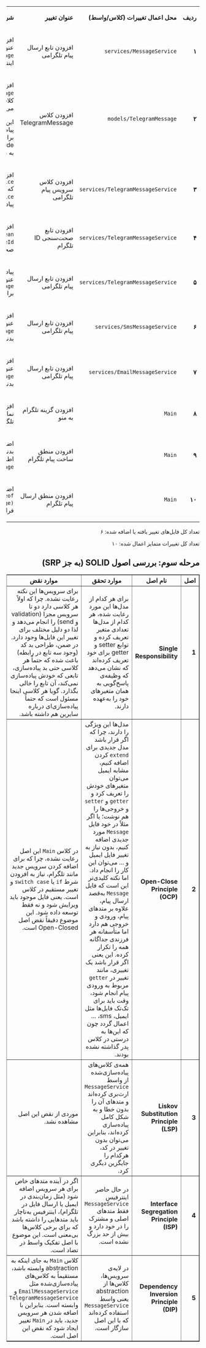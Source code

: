 <table dir='rtl'>
<tbody>
<tr>
<td width="64">
<p><strong>ردیف</strong></p>
</td>
<td width="198">
<p><strong>محل اعمال تغییرات (کلاس/واسط)</strong></p>
</td>
<td width="141">
<p><strong>عنوان تغییر</strong></p>
</td>
<td width="292">
<p><strong>شرحی کوتاه از تغییر</strong></p>
</td>
</tr>
<tr>
<td width="64">
<p><strong>۱</strong></p>
</td>
<td width="198">
<p><code>services/MessageService</code></p>
</td>
<td width="141">
<p>افزودن تابع ارسال پیام تلگرامی</p>
</td>
<td width="292">
<p>افزودن یک متد <code>void</code> با عنوان <code>sendTelegramMessage</code> به اینترفیس.</p>
</td>
</tr>
<tr>
<td width="64">
<p><strong>۲</strong></p>
</td>
<td width="198">
<p><code>models/TelegramMessage</code></p>
</td>
<td width="141">
<p>افزودن کلاس TelegramMessage</p>
</td>
<td width="292">
<p>افزودن کلاس <code>TelegramMessage</code> که از کلاس <code>Message</code> ارث‌بری می‌کند.</p>
<p>این کلاس مدل مربوط به پیام‌رسان تلگرام است که برای <code>get</code>code> و <code>set</code>code> کردن id مربوط به مبدا و مقصد است.</p>
</td>
</tr>
<tr>
<td width="64">
<p><strong>۳</strong></p>
</td>
<td width="198">
<p><code>services/TelegramMessageService</code></p>
</td>
<td width="141">
<p>افزودن کلاس سرویس پیام تلگرامی</p>
</td>
<td width="292">
<p>افزودن کلاس <code>TelegramMessageService</code> که اینترفیس <code>MessageService</code> را پیاده‌سازی می‌کند.</p>
</td>
</tr>
<tr>
<td width="64">
<p><strong>۴</strong></p>
</td>
<td width="198">
<p><code>services/TelegramMessageService</code></p>
</td>
<td width="141">
<p>افزودن تابع صحت‌سنجی ID تلگرام</p>
</td>
<td width="292">
<p>افزودن یک متد <code>private boolean</code> با عنوان <code>validateId</code> برای بررسی صحت ID.</p>
</td>
</tr>
<tr>
<td width="64">
<p><strong>۵</strong></p>
</td>
<td width="198">
<p><code>services/TelegramMessageService</code></p>
</td>
<td width="141">
<p>افزودن تابع ارسال پیام تلگرامی</p>
</td>
<td width="292">
<p>پیاده‌سازی متد <code>void</code> با عنوان <code>sendTelegramMessage</code> برای ارسال پیام.</p>
</td>
</tr>
<tr>
<td width="64">
<p><strong>۶</strong></p>
</td>
<td width="198">
<p><code>services/SmsMessageService</code></p>
</td>
<td width="141">
<p>افزودن تابع ارسال پیام تلگرامی</p>
</td>
<td width="292">
<p>افزودن یک متد <code>void</code> با عنوان <code>sendTelegramMessage</code> که بدنه‌ی آن خالی است.</p>
</td>
</tr>
<tr>
<td width="64">
<p><strong>۷</strong></p>
</td>
<td width="198">
<p><code>services/EmailMessageService</code></p>
</td>
<td width="141">
<p>افزودن تابع ارسال پیام تلگرامی</p>
</td>
<td width="292">
<p>افزودن یک متد <code>void</code> با عنوان <code>sendTelegramMessage</code> که بدنه‌ی آن خالی است.</p>
</td>
</tr>
<tr>
<td width="64">
<p><strong>۸</strong></p>
</td>
<td width="198">
<p><code>Main</code></p>
</td>
<td width="141">
<p>افزودن گزینه تلگرام به منو</p>
</td>
<td width="292">
<p>افزودن یک <code>println</code> برای نمایش گزینه ارسال پیام تلگرامی به کاربر.</p>
</td>
</tr>
<tr>
<td width="64">
<p><strong>۹</strong></p>
</td>
<td width="198">
<p><code>Main</code></p>
</td>
<td width="141">
<p>افزودن منطق ساخت پیام تلگرام</p>
</td>
<td width="292">
<p>اضافه کردن <code>case 3:</code> به بدنه‌ی <code>switch</code> برای دریافت اطلاعات و ساخت شیء <code>TelegramMessage</code>.</p>
</td>
</tr>
<tr>
<td width="64">
<p><strong>۱۰</strong></p>
</td>
<td width="198">
<p><code>Main</code></p>
</td>
<td width="141">
<p>افزودن منطق ارسال پیام تلگرام</p>
</td>
<td width="292">
<p>اضافه کردن بلوک <code>else if (message instanceof TelegramMessage)</code> برای فراخوانی سرویس تلگرام.</p>
</td>
</tr>
</tbody>
</table>
<div dir='rtl'>
<p>تعداد کل فایل‌های تغییر یافته یا اضافه شده: ۶</p>
<p>تعداد کل تغییرات متمایز اعمال شده: ۱۰</p>
</div>


<h2 dir='rtl'>مرحله سوم: بررسی اصول SOLID (به جز SRP)</h2>

<table dir='rtl' border="1" cellspacing="0" cellpadding="6">
  <thead>
    <tr>
      <th width="100"><strong>اصل</strong></th>
      <th width="150"><strong>نام اصل</strong></th>
      <th width="150"><strong>موارد تحقق</strong></th>
      <th width="400"><strong>موارد نقض</strong></th>
    </tr>
  </thead>
  <tbody>
    <tr>
      <td><strong>1</strong></td>
      <td><strong>Single Responsibility</strong></td>
      <td>
        برای هر کدام از مدل‌ها این مورد رعایت شده، هر کدام از مدل‌ها تعدادی متغیر تعریف کرده و توابع setter و getter برای خود تعریف کرده‌اند که نشان می‌دهد که وظیفه‌ی پاسخ‌گویی به همان متغیرهای خود را به‌عهده دارند.
      </td>
      <td>
        برای سرویس‌ها این نکته رعایت نشده. چرا که اولاً هر کلاسی دارد دو تا سرویس مجزا (validation و send) را انجام می‌دهد و لذا دو دلیل مختلف برای تغییر این فایل‌ها وجود دارد. در ضمن، طراحی بد کد (وجود سه تابع در رابطه) باعث شده که حتماً هر کلاسی حتی بد‌ پیاده‌سازی، تابعی که خودش پیاده‌سازی نمی‌کند، آن تابع را خالی بگذارد. گویا هر کلاسی اینجا مسئول است که حتماً پیاده‌سازی‌ای درباره سایرین هم داشته باشد.
      </td>
    </tr>
    <tr>
      <td><strong>2</strong></td>
      <td><strong>Open-Close Principle (OCP)</strong></td>
      <td>
        مدل‌ها این ویژگی را دارند، چرا که اگر قرار باشد مدل جدیدی برای <code>extend</code> کردن اضافه کنیم، مشابه ایمیل می‌توان متغیرهای خودش را تعریف کرد و <code>getter</code> و <code>setter</code> و خروجی‌ها را هم نوشت؛ یا اگر مثلاً در خود فایل <code>Message</code> مورد جدیدی اضافه کنیم، بدون نیاز به تغییر فایل ایمیل و ... می‌توان این کار را انجام داد.  
        اما نکته کلیدی‌تر این است که فایل <code>Message</code> به‌قصد ارسال پیام، علاوه بر متدهای پیام، ورودی و خروجی هم دارد اما متأسفانه هر فرزندی جداگانه همه را تکرار کرده. این یعنی اگر قرار باشد یک تغییری، مانند تغییر در <code>getter</code> مربوط به ورودی پیام انجام شود، وقت باید برای تک‌تک فایل‌ها مثل ایمیل، sms، ... اعمال گردد چون که این‌ها به درستی در کلاس پدر گذاشته نشده بودند.
      </td>
      <td>
        در کلاس <code>Main</code> این اصل رعایت نشده، چرا که برای اضافه کردن سرویس جدید مانند تلگرام، نیاز به افزودن شرط <code>if</code> یا <code>switch case</code> و تغییر مستقیم در کلاس است. یعنی فایل موجود باید ویرایش شود و نه فقط توسعه داده شود. این موضوع دقیقاً نقض اصل Open-Closed است.
      </td>
    </tr>
    <tr>
      <td><strong>3</strong></td>
      <td><strong>Liskov Substitution Principle (LSP)</strong></td>
      <td>
        همه‌ی کلاس‌های پیاده‌سازی‌شده از واسط <code>MessageService</code> ارث‌بری کرده‌اند و متدهای آن را بدون خطا و به شکل کامل پیاده‌سازی کرده‌اند، بنابراین می‌توان بدون تغییر در کد، هرکدام را جایگزین دیگری کرد.
      </td>
      <td>
        موردی از نقض این اصل مشاهده نشد.
      </td>
    </tr>
    <tr>
      <td><strong>4</strong></td>
      <td><strong>Interface Segregation Principle (ISP)</strong></td>
      <td>
        در حال حاضر اینترفیس <code>MessageService</code> فقط متدهای اصلی و مشترک را در خود دارد و بیش از حد بزرگ نشده است.
      </td>
      <td>
        اگر در آینده متدهای خاص برای هر سرویس اضافه شود (مثل زمان‌بندی در ایمیل یا ارسال فایل در تلگرام)، اینترفیس به‌ناچار باید متدهایی را داشته باشد که برای برخی کلاس‌ها بی‌معنی است. این موضوع با اصل تفکیک واسط در تضاد است.
      </td>
    </tr>
    <tr>
      <td><strong>5</strong></td>
      <td><strong>Dependency Inversion Principle (DIP)</strong></td>
      <td>
        در لایه‌ی سرویس‌ها، کلاس‌ها از abstraction یعنی واسط <code>MessageService</code> استفاده کرده‌اند که با این اصل سازگار است.
      </td>
      <td>
        کلاس <code>Main</code> به جای اینکه به abstraction وابسته باشد، مستقیماً به کلاس‌های پیاده‌سازی‌شده مثل <code>EmailMessageService</code> و <code>TelegramMessageService</code> وابسته است. بنابراین با اضافه شدن هر سرویس جدید، باید در <code>Main</code> تغییر ایجاد شود که نقض این اصل است.
      </td>
    </tr>
  </tbody>
</table>
